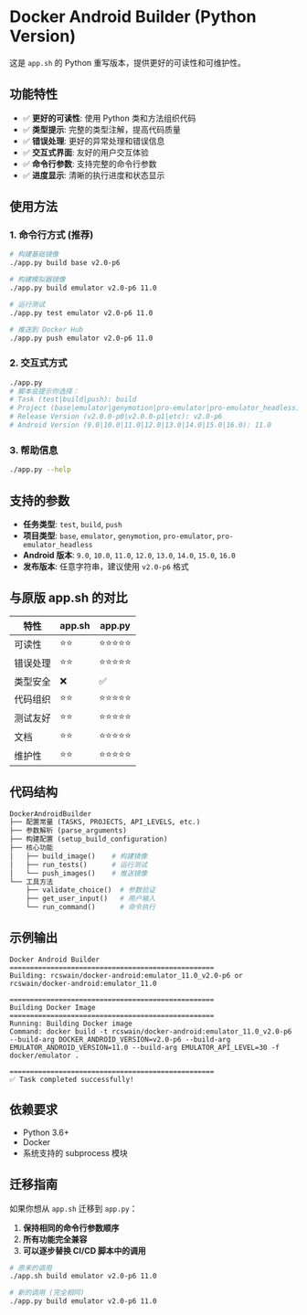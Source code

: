 # Docker Android Builder (Python Version)

这是 `app.sh` 的 Python 重写版本，提供更好的可读性和可维护性。

## 功能特性

- ✅ **更好的可读性**: 使用 Python 类和方法组织代码
- ✅ **类型提示**: 完整的类型注解，提高代码质量
- ✅ **错误处理**: 更好的异常处理和错误信息
- ✅ **交互式界面**: 友好的用户交互体验
- ✅ **命令行参数**: 支持完整的命令行参数
- ✅ **进度显示**: 清晰的执行进度和状态显示

## 使用方法

### 1. 命令行方式 (推荐)

```bash
# 构建基础镜像
./app.py build base v2.0-p6

# 构建模拟器镜像
./app.py build emulator v2.0-p6 11.0

# 运行测试
./app.py test emulator v2.0-p6 11.0

# 推送到 Docker Hub
./app.py push emulator v2.0-p6 11.0
```

### 2. 交互式方式

```bash
./app.py
# 脚本会提示你选择：
# Task (test|build|push): build
# Project (base|emulator|genymotion|pro-emulator|pro-emulator_headless): emulator
# Release Version (v2.0.0-p0|v2.0.0-p1|etc): v2.0-p6
# Android Version (9.0|10.0|11.0|12.0|13.0|14.0|15.0|16.0): 11.0
```

### 3. 帮助信息

```bash
./app.py --help
```

## 支持的参数

- **任务类型**: `test`, `build`, `push`
- **项目类型**: `base`, `emulator`, `genymotion`, `pro-emulator`, `pro-emulator_headless`
- **Android 版本**: `9.0`, `10.0`, `11.0`, `12.0`, `13.0`, `14.0`, `15.0`, `16.0`
- **发布版本**: 任意字符串，建议使用 `v2.0-p6` 格式

## 与原版 app.sh 的对比

| 特性 | app.sh | app.py |
|------|--------|--------|
| 可读性 | ⭐⭐ | ⭐⭐⭐⭐⭐ |
| 错误处理 | ⭐⭐ | ⭐⭐⭐⭐⭐ |
| 类型安全 | ❌ | ✅ |
| 代码组织 | ⭐⭐ | ⭐⭐⭐⭐⭐ |
| 测试友好 | ⭐⭐ | ⭐⭐⭐⭐⭐ |
| 文档 | ⭐⭐ | ⭐⭐⭐⭐⭐ |
| 维护性 | ⭐⭐ | ⭐⭐⭐⭐⭐ |

## 代码结构

```python
DockerAndroidBuilder
├── 配置常量 (TASKS, PROJECTS, API_LEVELS, etc.)
├── 参数解析 (parse_arguments)
├── 构建配置 (setup_build_configuration)
├── 核心功能
│   ├── build_image()    # 构建镜像
│   ├── run_tests()      # 运行测试
│   └── push_images()    # 推送镜像
└── 工具方法
    ├── validate_choice()  # 参数验证
    ├── get_user_input()   # 用户输入
    └── run_command()      # 命令执行
```

## 示例输出

```
Docker Android Builder
==================================================
Building: rcswain/docker-android:emulator_11.0_v2.0-p6 or rcswain/docker-android:emulator_11.0

==================================================
Building Docker Image
==================================================
Running: Building Docker image
Command: docker build -t rcswain/docker-android:emulator_11.0_v2.0-p6 --build-arg DOCKER_ANDROID_VERSION=v2.0-p6 --build-arg EMULATOR_ANDROID_VERSION=11.0 --build-arg EMULATOR_API_LEVEL=30 -f docker/emulator .

==================================================
✅ Task completed successfully!
```

## 依赖要求

- Python 3.6+
- Docker
- 系统支持的 subprocess 模块

## 迁移指南

如果你想从 `app.sh` 迁移到 `app.py`：

1. **保持相同的命令行参数顺序**
2. **所有功能完全兼容**
3. **可以逐步替换 CI/CD 脚本中的调用**

```bash
# 原来的调用
./app.sh build emulator v2.0-p6 11.0

# 新的调用 (完全相同)
./app.py build emulator v2.0-p6 11.0
``` 